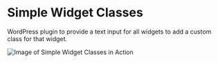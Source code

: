# Simple Widget Classes

WordPress plugin to provide a text input for all widgets to add a custom class for that widget.

![Image of Simple Widget Classes in Action](https://dl.dropboxusercontent.com/u/15493131/plugins/simple-widgets-ckasees/simple-widget-classes.png)
